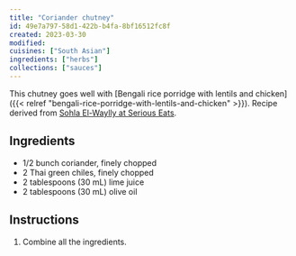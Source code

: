 ```yaml
---
title: "Coriander chutney"
id: 49e7a797-58d1-422b-b4fa-8bf16512fc8f
created: 2023-03-30
modified:
cuisines: ["South Asian"]
ingredients: ["herbs"]
collections: ["sauces"]
---
```


This chutney goes well with [Bengali rice porridge with lentils and chicken]({{< relref "bengali-rice-porridge-with-lentils-and-chicken" >}}). Recipe derived from [Sohla El-Waylly at Serious Eats](https://www.seriouseats.com/bengali-rice-porridge-with-lentils-and-chicken).

## Ingredients

- 1/2 bunch coriander, finely chopped
- 2 Thai green chiles, finely chopped
- 2 tablespoons (30 mL) lime juice
- 2 tablespoons (30 mL) olive oil

## Instructions

1. Combine all the ingredients.
